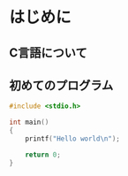# はじめに
## C言語について
## 初めてのプログラム

```C
#include <stdio.h>

int main()
{
    printf("Hello world\n");

    return 0;
}
```
